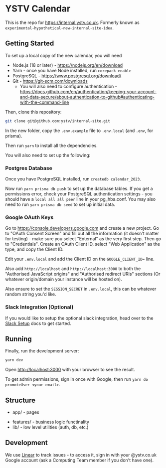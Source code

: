 # YSTV Calendar

This is the repo for https://internal.ystv.co.uk.
Formerly known as `experimental-hypothetical-new-internal-site-idea`.

## Getting Started

To set up a local copy of the new calendar, you will need

- Node.js (18 or later) - https://nodejs.org/en/download
- Yarn - once you have Node installed, run `corepack enable`
- PostgreSQL - https://www.postgresql.org/download/
- Git - https://git-scm.com/downloads
  - You will also need to configure authentication - https://docs.github.com/en/authentication/keeping-your-account-and-data-secure/about-authentication-to-github#authenticating-with-the-command-line

Then, clone this repository:

```sh
git clone git@github.com:ystv/internal-site.git
```

In the new folder, copy the `.env.example` file to `.env.local` (and `.env`, for prisma).

Then run `yarn` to install all the dependencies.

You will also need to set up the following:

### Postgres Database

Once you have PostgreSQL installed, run `createdb calendar_2023`.

Now run `yarn prisma db push` to set up the database tables.
If you get a permissions error, check your PostgreSQL authentication settings - you should have a `local all all peer` line in your pg_hba.conf.
You may also need to run `yarn prisma db seed` to set up initial data.

### Google OAuth Keys

Go to https://console.developers.google.com and create a new project.
Go to "OAuth Consent Screen" and fill out all the information (it doesn't matter for testing) - make sure you select "External" as the very first step.
Then go to "Credentials".
Create an OAuth Client ID, select "Web Application" as the type, and copy the Client ID.

Edit your `.env.local` and add the Client ID on the `GOOGLE_CLIENT_ID=` line.

Also add `http://localhost` and `http://localhost:3000` to both the "Authorised JavaScript origins" and "Authorised redirect URIs" sections (Or whatever origin/domain your instance will be hosted on).

Also ensure to set the `SESSION_SECRET` in `.env.local`, this can be whatever random string you'd like.

### Slack Integration (Optional)

If you would like to setup the optional slack integration, head over to the [Slack Setup](/docs/setup_slack.md) docs to get started.

## Running

Finally, run the development server:

```bash
yarn dev
```

Open [http://localhost:3000](http://localhost:3000) with your browser to see the result.

To get admin permissions, sign in once with Google, then run `yarn do promoteUser <your email>`.

## Structure

- app/ - pages
<!-- TODO - https://linear.app/ystv/issue/WEB-101/api-time
- app/api/ - api routes (trpc and REST)
  -->
- features/ - business logic functinality
- lib/ - low level utilities (auth, db, etc.)

## Development

We use [Linear](https://linear.app/ystv) to track issues - to access it, sign in with your @ystv.co.uk Google account (ask a Computing Team member if you don't have one).
